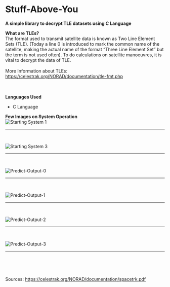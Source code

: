 # Stuff-Above-You
<b>A simple library to decrypt TLE datasets using C Language</b>

<b>What are TLEs?</b><br>
The format used to transmit satellite data is known as Two Line Element Sets (TLE). (Today a line 0 is introduced to mark the common name of the satellite, making the actual name of the format “Three Line Element Set” but the term is not used often). To do calculations on satellite manoeuvres, it is vital to decrypt the data of TLE.<br><br>
More Information about TLEs: https://celestrak.org/NORAD/documentation/tle-fmt.php

<br><br><b>Languages Used</b>
<ul><li>C Language</li></ul>

<b>Few Images on System Operation</b><br>
![Starting System 1](https://user-images.githubusercontent.com/59891156/224393185-0732edcf-fd3c-4056-bf21-fdb8b628affd.PNG)
<hr><br>

![Starting System 3](https://user-images.githubusercontent.com/59891156/224393214-30912c88-c153-46bb-b681-ca53270812fe.PNG)
<hr><br>

![Predict-Output-0](https://user-images.githubusercontent.com/59891156/224393543-cc9ca829-eabe-4ba4-837f-342161771304.PNG)
<hr><br>

![Predict-Output-1](https://user-images.githubusercontent.com/59891156/224393591-c40b24aa-2ff6-4863-81ac-6442e9876afd.PNG)
<hr><br>

![Predict-Output-2](https://user-images.githubusercontent.com/59891156/224393639-2da529b9-0f71-44bc-ae28-9fb54ee42352.PNG)
<hr><br>

![Predict-Output-3](https://user-images.githubusercontent.com/59891156/224393694-7c6ef724-449a-4c4d-9d61-596a863b2360.PNG)
<hr><br>

<br><br>
Sources: https://celestrak.org/NORAD/documentation/spacetrk.pdf
